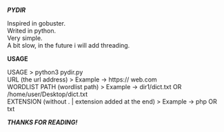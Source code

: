 ***PYDIR***
                                                                                                                                                 
Inspired in gobuster.                                                                            
Writed in python.                                                                            
Very simple.                                                                            
A bit slow, in the future i will add threading.                                                                            
                                                                                                                                                 
                                                                                                                                                 
**USAGE**
                                                                                                                                                 
USAGE > python3 pydir.py                                                                           
URL (the url address) > Example -> https:// web.com                                                                           
WORDLIST PATH (wordlist path) > Example -> dir1/dict.txt OR /home/user/Desktop/dict.txt                                                                             
EXTENSION (without . | extension added at the end) > Example -> php OR txt                                                                            
                                                                                                                                                 
                                                                                                                                                 
***THANKS FOR READING!***                                                                                                                                                  
